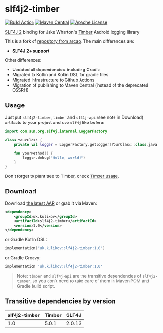 slf4j2-timber
============
[![Build Action](https://github.com/LionZXY/slf4j2-timber/actions/workflows/push.yml/badge.svg)](https://github.com/LionZXY/slf4j2-timber/actions/workflows/push.yml) [![Maven Central](https://maven-badges.herokuapp.com/maven-central/uk.kulikov/slf4j2-timber/badge.svg)](https://maven-badges.herokuapp.com/maven-central/uk.kulikov/slf4j2-timber) [![Apache License](http://img.shields.io/badge/license-Apache%20License%202.0-lightgrey.svg)](http://choosealicense.com/licenses/apache-2.0/)

[SLF4J 2][1] binding for Jake Wharton's [Timber][2] Android logging library

This is a fork of [repository from arcao](https://github.com/arcao/slf4j-timber). The main differences are:
- **SLF4J 2+ support**

Other differences:
- Updated all dependencies, including Gradle
- Migrated to Kotlin and Kotlin DSL for gradle files
- Migrated infrastructure to Github Actions
- Migration of publishing to Maven Central (instead of the deprecated OSSRH)

Usage
-----

Just put `slf4j2-timber`, `timber` and `slf4j-api` (see note in Download)
artifacts to your project and use `slf4j` like before:

```kotlin
import com.sun.org.slf4j.internal.LoggerFactory

class YourClass {
    private val logger = LoggerFactory.getLogger(YourClass::class.java)

    fun yourMethod() {
        logger.debug("Hello, world!")
    }
}
```

Don't forget to plant tree to Timber, check [Timber usage][3].

Download
-----

Download [the latest AAR][4] or grab it via Maven:

```xml
<dependency>
    <groupId>uk.kulikov</groupId>
    <artifactId>slf4j2-timber</artifactId>
    <version>1.0</version>
</dependency>
```

or Gradle Kotlin DSL:

```kotlin
implementation("uk.kulikov:slf4j2-timber:1.0")
```
or Gradle Groovy:

```groovy
implementation 'uk.kulikov:slf4j2-timber:1.0'
```

> Note: `timber` and `slf4j-api` are the transitive dependencies of `slf4j2-timber`,
> so you don't need to take care of them in Maven POM and Gradle build script.

Transitive dependencies by version
-----

 slf4j2-timber | Timber | SLF4J  
---------------|--------|--------
 1.0           | 5.0.1  | 2.0.13 

[1]: http://www.slf4j.org/

[2]: https://github.com/JakeWharton/timber

[3]: https://github.com/JakeWharton/timber#usage

[4]: https://central.sonatype.com/artifact/uk.kulikov/slf4j2-timber/versions

[5]: http://www.slf4j.org/legacy.html

[6]: http://www.slf4j.org/download.html
